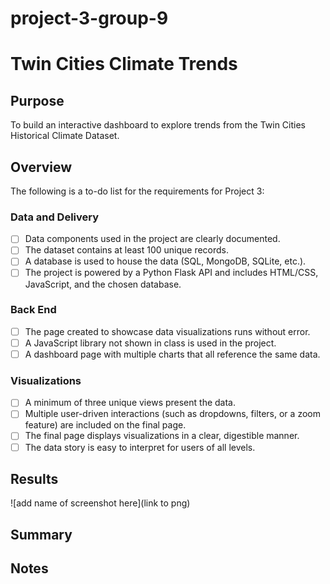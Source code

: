 # project-3-group-9
# Twin Cities Climate Trends
## Purpose
To build an interactive dashboard to explore trends from the Twin Cities Historical Climate Dataset.
## Overview
The following is a to-do list for the requirements for Project 3:
### Data and Delivery
- [ ] Data components used in the project are clearly documented.
- [ ] The dataset contains at least 100 unique records.
- [ ] A database is used to house the data (SQL, MongoDB, SQLite, etc.).
- [ ] The project is powered by a Python Flask API and includes HTML/CSS, JavaScript, and the chosen database.
### Back End
- [ ] The page created to showcase data visualizations runs without error.
- [ ] A JavaScript library not shown in class is used in the project.
- [ ] A dashboard page with multiple charts that all reference the same data.
### Visualizations
- [ ] A minimum of three unique views present the data.
- [ ] Multiple user-driven interactions (such as dropdowns, filters, or a zoom feature) are included on the final page.
- [ ] The final page displays visualizations in a clear, digestible manner.
- [ ] The data story is easy to interpret for users of all levels.
## Results
![add name of screenshot here](link to png)
## Summary
## Notes
